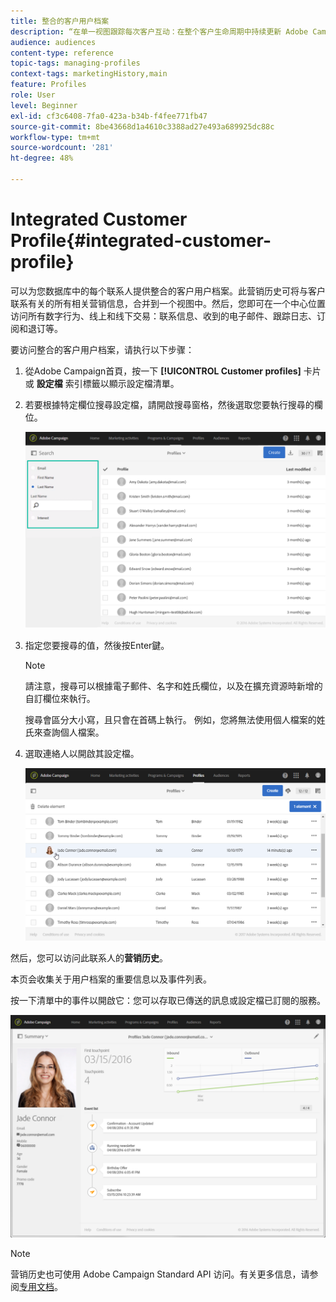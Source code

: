 ```yaml
---
title: 整合的客户用户档案
description: “在单一视图跟踪每次客户互动：在整个客户生命周期中持续更新 Adobe Campaign 整合的客户用户档案。”
audience: audiences
content-type: reference
topic-tags: managing-profiles
context-tags: marketingHistory,main
feature: Profiles
role: User
level: Beginner
exl-id: cf3c6408-7fa0-423a-b34b-f4fee771fb47
source-git-commit: 8be43668d1a4610c3388ad27e493a689925dc88c
workflow-type: tm+mt
source-wordcount: '281'
ht-degree: 48%

---
```


# Integrated Customer Profile{#integrated-customer-profile}

可以为您数据库中的每个联系人提供整合的客户用户档案。此营销历史可将与客户联系有关的所有相关营销信息，合并到一个视图中。然后，您即可在一个中心位置访问所有数字行为、线上和线下交易：联系信息、收到的电子邮件、跟踪日志、订阅和退订等。

要访问整合的客户用户档案，请执行以下步骤：

1. 從Adobe Campaign首頁，按一下 **[!UICONTROL Customer profiles]** 卡片或 **設定檔** 索引標籤以顯示設定檔清單。

1. 若要根據特定欄位搜尋設定檔，請開啟搜尋窗格，然後選取您要執行搜尋的欄位。


   ![](assets/profile-search.png)

1. 指定您要搜尋的值，然後按Enter鍵。

   >[!NOTE]
   >
   >請注意，搜尋可以根據電子郵件、名字和姓氏欄位，以及在擴充資源時新增的自訂欄位來執行。
   >
   >搜尋會區分大小寫，且只會在首碼上執行。 例如，您將無法使用個人檔案的姓氏來查詢個人檔案。

1. 選取連絡人以開啟其設定檔。

   ![](assets/mkt_hist_access.png)

然后，您可以访问此联系人的&#x200B;**营销历史**。

本页会收集关于用户档案的重要信息以及事件列表。

按一下清單中的事件以開啟它：您可以存取已傳送的訊息或設定檔已訂閱的服務。

![](assets/mkt_hist_view.png)

>[!NOTE]
>
>营销历史也可使用 Adobe Campaign Standard API 访问。有关更多信息，请参阅[专用文档](../../api/using/interacting-with-marketing-history.md)。

